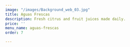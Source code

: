 ```yaml
---
image: "/images/Background_web_03.jpg"
title: Aguas Frescas
description: Fresh citrus and fruit juices made daily.
price: ''
menu_name: aguas-frescas
order: 7

---
```

